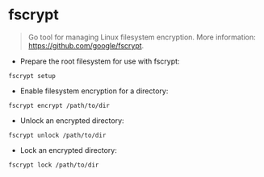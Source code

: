 # fscrypt

> Go tool for managing Linux filesystem encryption.
> More information: <https://github.com/google/fscrypt>.

- Prepare the root filesystem for use with fscrypt:

`fscrypt setup`

- Enable filesystem encryption for a directory:

`fscrypt encrypt /path/to/dir`

- Unlock an encrypted directory:

`fscrypt unlock /path/to/dir`

- Lock an encrypted directory:

`fscrypt lock /path/to/dir`
